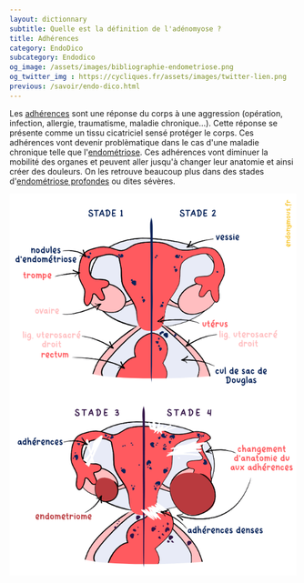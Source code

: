 ```yaml
---
layout: dictionnary
subtitle: Quelle est la définition de l'adénomyose ?
title: Adhérences
category: EndoDico
subcategory: Endodico
og_image: /assets/images/bibliographie-endometriose.png
og_twitter_img : https://cycliques.fr/assets/images/twitter-lien.png
previous: /savoir/endo-dico.html
---
```


Les [adhérences](/savoir/adherences.html) sont une réponse du corps à une aggression (opération, infection, allergie, traumatisme, maladie chronique…). Cette réponse se présente comme un tissu cicatriciel sensé protéger le corps. Ces adhérences vont devenir problèmatique dans le cas d'une maladie chronique telle que l'[endométriose](/savoir/endometriose.html). Ces adhérences vont diminuer la mobilité des organes et peuvent aller jusqu'à changer leur anatomie et ainsi créer des douleurs.
On les retrouve beaucoup plus dans des stades d'[endométriose profondes](/endo-dico/endometriose-profonde.html) ou dites sévères.

![stades d'endométriose](/assets/images/schema/stades.png)